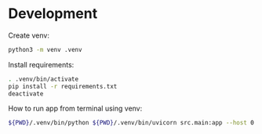 # Development

Create venv:
```sh
python3 -m venv .venv
```

Install requirements:
```sh
. .venv/bin/activate
pip install -r requirements.txt
deactivate
```

How to run app from terminal using venv:
```sh
${PWD}/.venv/bin/python ${PWD}/.venv/bin/uvicorn src.main:app --host 0.0.0.0 --port 8080
```